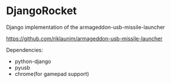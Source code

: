 DjangoRocket
============

Django implementation of the armageddon-usb-missile-launcher

https://github.com/riklaunim/armageddon-usb-missile-launcher


Dependencies:
<ul>
<li>python-django</li>
<li>pyusb</li>
<li>chrome(for gamepad support)</li>
</ul>
